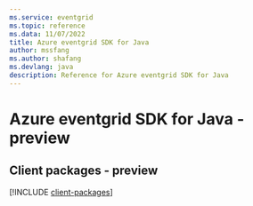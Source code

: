 ```yaml
---
ms.service: eventgrid
ms.topic: reference
ms.data: 11/07/2022
title: Azure eventgrid SDK for Java
author: mssfang
ms.author: shafang
ms.devlang: java
description: Reference for Azure eventgrid SDK for Java
---
```

# Azure eventgrid SDK for Java - preview

## Client packages - preview
[!INCLUDE [client-packages](eventgrid-client-index.md)]